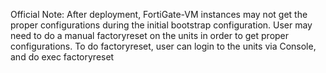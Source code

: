 Official Note: After deployment, FortiGate-VM instances may not get the proper configurations during the initial bootstrap configuration. User may need to do a manual factoryreset on the units in order to get proper configurations. To do factoryreset, user can login to the units via Console, and do exec factoryreset
